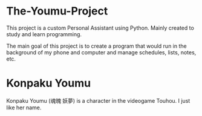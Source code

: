 # The-Youmu-Project

This project is a custom Personal Assistant using Python. Mainly created to study and learn programming.

The main goal of this project is to create a program that would run in the background of my phone and computer and manage schedules, lists, notes, etc.

# Konpaku Youmu

Konpaku Youmu (魂魄 妖夢) is a character in the videogame Touhou. I just like her name.